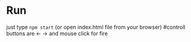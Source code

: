 # Run
just type `npm start` (or open index.html file from your browser)
#controll buttons are
<- -> and mouse click for fire